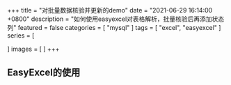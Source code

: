 +++
title = "对批量数据核验并更新的demo"
date = "2021-06-29 16:14:00 +0800"
description = "如何使用easyexcel对表格解析，批量核验后再添加状态列"
featured = false
categories = [
"mysql"
]
tags = [
"excel", "easyexcel"
]
series = [

]
images = [
]
+++

## EasyExcel的使用

